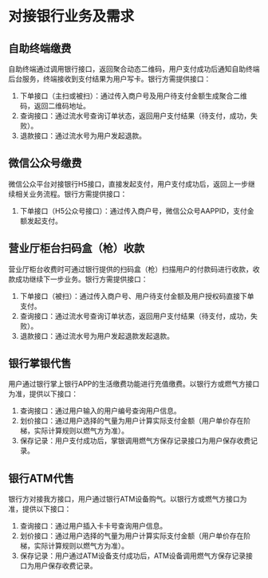 # 对接银行业务及需求

## 自助终端缴费

自助终端通过调用银行接口，返回聚合动态二维码，用户支付成功后通知自助终端后台服务，终端接收到支付结果为用户写卡。银行方需提供接口：

1. 下单接口（主扫或被扫）：通过传入商户号及用户待支付金额生成聚合二维码，返回二维码地址。
2. 查询接口：通过流水号查询订单状态，返回用户支付结果（待支付，成功，失败）。
3. 退款接口：通过流水号为用户发起退款。

## 微信公众号缴费

微信公众平台对接银行H5接口，直接发起支付，用户支付成功后，返回上一步继续相关业务流程。银行方需提供接口：

1. 下单接口（H5公众号接口）：通过传入商户号，微信公众号AAPPID，支付金额发起支付。

## 营业厅柜台扫码盒（枪）收款

营业厅柜台收费时可通过银行提供的扫码盒（枪）扫描用户的付款码进行收款，收款成功继续下一步业务。银行方需提供接口：

1. 下单接口（被扫）：通过传入商户号、用户待支付金额及用户授权码直接下单支付。
2. 查询接口：通过流水号查询订单状态，返回用户支付结果（待支付，成功，失败）。
3. 退款接口：通过流水号为用户发起退款发起退款。

## 银行掌银代售

用户通过银行掌上银行APP的生活缴费功能进行充值缴费。以银行方或燃气方接口为准，提供以下接口：

1. 查询接口：通过用户输入的用户编号查询用户信息。
2. 划价接口：通过用户选择的气量为用户计算实际支付金额（用户单价存在阶梯，实际计算规则以燃气方为准）。
3. 保存记录：用户支付成功后，掌银调用燃气方保存记录接口为用户保存收费记录。

## 银行ATM代售

银行方对接我方接口，用户通过银行ATM设备购气。以银行方或燃气方接口为准，提供以下接口：

1. 查询接口：通过用户插入卡卡号查询用户信息。
2. 划价接口：通过用户选择的气量为用户计算实际支付金额（用户单价存在阶梯，实际计算规则以燃气方为准）。
3. 保存记录：用户通过ATM设备支付成功后，ATM设备调用燃气方保存记录接口为用户保存收费记录。

